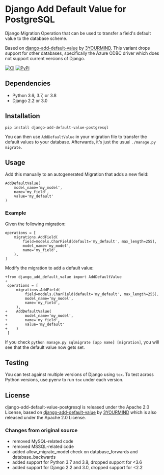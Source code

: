 # Django Add Default Value for PostgreSQL

Django Migration Operation that can be used to transfer a field's default value
to the database scheme.

Based on [django-add-default-value](https://github.com/3YOURMIND/django-add-default-value/) by [3YOURMIND](https://github.com/3YOURMIND). This variant drops support for other databases, specifically the Azure ODBC driver which does not support current versions of Django.


[![CI](https://github.com/Mariana-Tek/django-add-default-value-postgresql/workflows/Python%20package/badge.svg)](https://github.com/Mariana-Tek/django-add-default-value-postgresql/actions?query=workflow%3A%22Python+package%22)
[![PyPi](https://img.shields.io/pypi/v/django-add-default-value-postgresql.svg?branch=master)](https://pypi.org/project/django-add-default-value-postgresql/)


## Dependencies

* Python 3.6, 3.7, or 3.8
* Django 2.2 or 3.0


## Installation

`pip install django-add-default-value-postgresql`

You can then use ``AddDefaultValue`` in your migration file to transfer the default
values to your database. Afterwards, it's just the usual ``./manage.py migrate``.

## Usage

Add this manually to an autogenerated Migration that adds a new field:

    AddDefaultValue(
        model_name='my_model',
        name='my_field',
        value='my_default'
    )


### Example

Given the following migration:

    operations = [
        migrations.AddField(
            field=models.CharField(default='my_default', max_length=255),
            model_name='my_model',
            name='my_field',
        ),
    ]

Modify the migration to add a default value:


    +from django_add_default_value import AddDefaultValue
    +
     operations = [
         migrations.AddField(
             field=models.CharField(default='my_default', max_length=255),
             model_name='my_model',
             name='my_field',
         ),
    +    AddDefaultValue(
    +        model_name='my_model',
    +        name='my_field',
    +        value='my_default'
    +    )
     ]

If you check ``python manage.py sqlmigrate [app name] [migration]``,
you will see that the default value now gets set.



## Testing

You can test against multiple versions of Django using `tox`. To test across Python versions, use pyenv to run `tox` under each version.



## License

django-add-default-value-postgresql is released under the Apache 2.0 License, based on [django-add-default-value](https://github.com/3YOURMIND/django-add-default-value/) by [3YOURMIND](https://github.com/3YOURMIND) which is also released under the Apache 2.0 License.

### Changes from original source

* removed MySQL-related code
* removed MSSQL-related code
* added allow_migrate_model check on database_forwards and database_backwards
* added support for Python 3.7 and 3.8, dropped support for <3.6
* added support for Django 2.2 and 3.0, dropped support for <2.2
